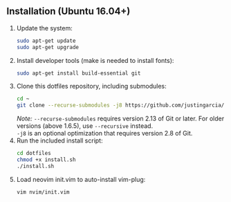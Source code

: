 Installation (Ubuntu 16.04+)
-------------------------------------------------------------------------------
1. Update the system:
   ```bash
   sudo apt-get update
   sudo apt-get upgrade
   ```
2. Install developer tools (make is needed to install fonts):
   ```bash
   sudo apt-get install build-essential git
   ```
3. Clone this dotfiles repository, including submodules:
   ```bash
   cd ~
   git clone --recurse-submodules -j8 https://github.com/justingarcia/dotfiles
   ```
	 *Note:* `--recurse-submodules` requires version 2.13 of Git or later. 
	 For older versions (above 1.6.5), use `--recursive` instead.  
	 `-j8` is an optional optimization that requires version 2.8 of Git.
4. Run the included install script:
   ```bash
   cd dotfiles
   chmod +x install.sh
   ./install.sh
   ```
5. Load neovim init.vim to auto-install vim-plug:
	 ```bash
   vim nvim/init.vim
	 ```
